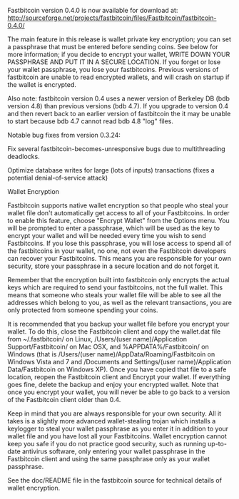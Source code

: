 Fastbitcoin version 0.4.0 is now available for download at:
http://sourceforge.net/projects/fastbitcoin/files/Fastbitcoin/fastbitcoin-0.4.0/

The main feature in this release is wallet private key encryption;
you can set a passphrase that must be entered before sending coins.
See below for more information; if you decide to encrypt your wallet,
WRITE DOWN YOUR PASSPHRASE AND PUT IT IN A SECURE LOCATION. If you
forget or lose your wallet passphrase, you lose your fastbitcoins.
Previous versions of fastbitcoin are unable to read encrypted wallets,
and will crash on startup if the wallet is encrypted.

Also note: fastbitcoin version 0.4 uses a newer version of Berkeley DB
(bdb version 4.8) than previous versions (bdb 4.7). If you upgrade
to version 0.4 and then revert back to an earlier version of fastbitcoin
the it may be unable to start because bdb 4.7 cannot read bdb 4.8
"log" files.


Notable bug fixes from version 0.3.24:

Fix several fastbitcoin-becomes-unresponsive bugs due to multithreading
deadlocks.

Optimize database writes for large (lots of inputs) transactions
(fixes a potential denial-of-service attack)


Wallet Encryption

Fastbitcoin supports native wallet encryption so that people who steal your
wallet file don't automatically get access to all of your Fastbitcoins.
In order to enable this feature, choose "Encrypt Wallet" from the
Options menu.  You will be prompted to enter a passphrase, which
will be used as the key to encrypt your wallet and will be needed
every time you wish to send Fastbitcoins.  If you lose this passphrase,
you will lose access to spend all of the fastbitcoins in your wallet,
no one, not even the Fastbitcoin developers can recover your Fastbitcoins.
This means you are responsible for your own security, store your
passphrase in a secure location and do not forget it.

Remember that the encryption built into fastbitcoin only encrypts the
actual keys which are required to send your fastbitcoins, not the full
wallet.  This means that someone who steals your wallet file will
be able to see all the addresses which belong to you, as well as the
relevant transactions, you are only protected from someone spending
your coins.

It is recommended that you backup your wallet file before you
encrypt your wallet.  To do this, close the Fastbitcoin client and
copy the wallet.dat file from ~/.fastbitcoin/ on Linux, /Users/(user
name)/Application Support/Fastbitcoin/ on Mac OSX, and %APPDATA%/Fastbitcoin/
on Windows (that is /Users/(user name)/AppData/Roaming/Fastbitcoin on
Windows Vista and 7 and /Documents and Settings/(user name)/Application
Data/Fastbitcoin on Windows XP).  Once you have copied that file to a
safe location, reopen the Fastbitcoin client and Encrypt your wallet.
If everything goes fine, delete the backup and enjoy your encrypted
wallet.  Note that once you encrypt your wallet, you will never be
able to go back to a version of the Fastbitcoin client older than 0.4.

Keep in mind that you are always responsible for your own security.
All it takes is a slightly more advanced wallet-stealing trojan which
installs a keylogger to steal your wallet passphrase as you enter it
in addition to your wallet file and you have lost all your Fastbitcoins.
Wallet encryption cannot keep you safe if you do not practice
good security, such as running up-to-date antivirus software, only
entering your wallet passphrase in the Fastbitcoin client and using the
same passphrase only as your wallet passphrase.

See the doc/README file in the fastbitcoin source for technical details
of wallet encryption.
